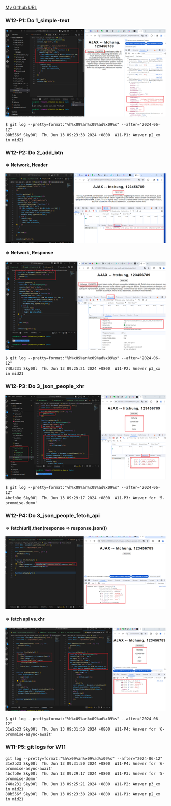 [My Github URL](https://github.com/Sky00l/1112-js-demo_90.git)
 
### W12-P1: Do 1_simple-text
 
![](w12-p1.png)

```
$ git log --pretty=format:"%h%x09%an%x09%ad%x09%s" --after="2024-06-12"
88b556f Sky00l  Thu Jun 13 09:23:38 2024 +0800  W11-P1: Answer p2_xx in mid21

```

### W12-P2: Do 2_add_btn
 
#### => Network, Header
 
![](w12-p2-1.png)
 
#### => Network, Response
 
![](w12-p2-2.png)

```
$ git log --pretty=format:"%h%x09%an%x09%ad%x09%s" --after="2024-06-12"
740a231 Sky00l  Thu Jun 13 09:25:21 2024 +0800  W11-P2: Answer p3_xx in mid21
```
 
### W12-P3: Do 3_json_people_xhr
 
![](w12-p3.png)
 

```
$ git log --pretty=format:"%h%x09%an%x09%ad%x09%s" --after="2024-06-12"
4bcfb0e Sky00l  Thu Jun 13 09:29:17 2024 +0800  W11-P3: Answer for '5-prommise-demo'  
```

### W12-P4: Do 3_json_people_fetch_api
 
#### => fetch(url).then(response => response.json())
 
![](w12-p4-1.png)
 
#### => fetch api vs.xhr
 
![](w12-p4-2.png)

```
$ git log --pretty=format:"%h%x09%an%x09%ad%x09%s" --after="2024-06-12"
31e2b23 Sky00l  Thu Jun 13 09:31:50 2024 +0800  W11-P4: Answer for '6-prommise-async-await'
```

### W11-P5: git logs for W11
 
```
git log --pretty=format:"%h%x09%an%x09%ad%x09%s" --after="2024-06-12"
31e2b23 Sky00l  Thu Jun 13 09:31:50 2024 +0800  W11-P4: Answer for '6-prommise-async-await'
4bcfb0e Sky00l  Thu Jun 13 09:29:17 2024 +0800  W11-P3: Answer for '5-prommise-demo'       
740a231 Sky00l  Thu Jun 13 09:25:21 2024 +0800  W11-P2: Answer p3_xx in mid21
88b556f Sky00l  Thu Jun 13 09:23:38 2024 +0800  W11-P1: Answer p2_xx in mid21
```